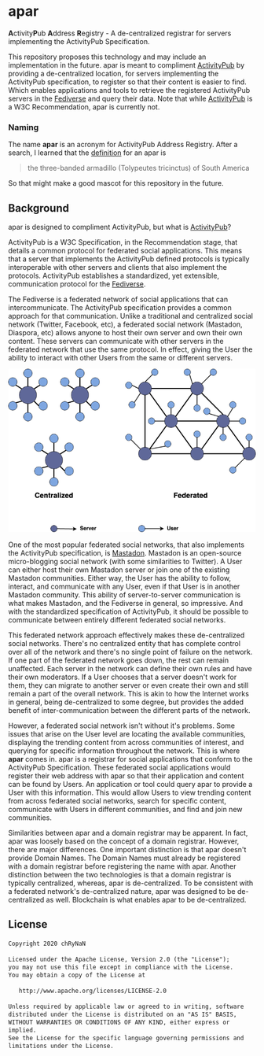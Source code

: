 # apar
**A**ctivity**P**ub **A**ddress **R**egistry - A de-centralized registrar for servers implementing the ActivityPub Specification.

This repository proposes this technology and may include an implementation in the future. apar is meant to compliment [ActivityPub](https://www.w3.org/TR/activitypub/) by providing a de-centralized location, for servers implementing the ActivityPub specification, to register so that their content is easier to find. Which enables applications and tools to retrieve the registered ActivityPub servers in the [Fediverse](https://en.wikipedia.org/wiki/Fediverse) and query their data. Note that while [ActivityPub](https://www.w3.org/TR/activitypub/) is a W3C Recommendation, apar is currently not.

### Naming
The name **apar** is an acronym for ActivityPub Address Registry. After a search, I learned that the [definition](https://www.merriam-webster.com/dictionary/apar) for an apar is 
> the three-banded armadillo (Tolypeutes tricinctus) of South America

So that might make a good mascot for this repository in the future. 

## Background
apar is designed to compliment ActivityPub, but what is [ActivityPub](https://www.w3.org/TR/activitypub/)?

ActivityPub is a W3C Specification, in the Recommendation stage, that details a common protocol for federated social applications. This means that a server that implements the ActivityPub defined protocols is typically interoperable with other servers and clients that also implement the protocols. ActivityPub establishes a standardized, yet extensible, communication protocol for the [Fediverse](https://en.wikipedia.org/wiki/Fediverse).

The Fediverse is a federated network of social applications that can intercommunicate. The ActivityPub specification provides a common approach for that communication. Unlike a traditional and centralized social network (Twitter, Facebook, etc), a federated social network (Mastadon, Diaspora, etc) allows anyone to host their own server and own their own content. These servers can communicate with other servers in the federated network that use the same protocol. In effect, giving the User the ability to interact with other Users from the same or different servers.

![Centralized vs Federated](assets/centralized_vs_federated.png)

One of the most popular federated social networks, that also implements the ActivityPub specification, is [Mastadon](https://joinmastodon.org/). Mastadon is an open-source micro-blogging social network (with some similarities to Twitter). A User can either host their own Mastadon server or join one of the existing Mastadon communities. Either way, the User has the ability to follow, interact, and communicate with any User, even if that User is in another Mastadon community. This ability of server-to-server communication is what makes Mastadon, and the Fediverse in general, so impressive. And with the standardized specification of ActivityPub, it should be possible to communicate between entirely different federated social networks. 

This federated network approach effectively makes these de-centralized social networks. There's no centralized entity that has complete control over all of the network and there's no single point of failure on the network. If one part of the federated network goes down, the rest can remain unaffected. Each server in the network can define their own rules and have their own moderators. If a User chooses that a server doesn't work for them, they can migrate to another server or even create their own and still remain a part of the overall network. This is akin to how the Internet works in general, being de-centralized to some degree, but provides the added benefit of inter-communication between the different parts of the network.

However, a federated social network isn't without it's problems. Some issues that arise on the User level are locating the available communities, displaying the trending content from across communities of interest, and querying for specific information throughout the network. This is where **apar** comes in. apar is a registrar for social applications that conform to the ActivityPub Specification. These federated social applications would register their web address with apar so that their application and content can be found by Users. An application or tool could query apar to provide a User with this information. This would allow Users to view trending content from across federated social networks, search for specific content, communicate with Users in different communities, and find and join new communities.

Similarities between apar and a domain registrar may be apparent. In fact, apar was loosely based on the concept of a domain registrar. However, there are major differences. One important distinction is that apar doesn't provide Domain Names. The Domain Names must already be registered with a domain registrar before registering the name with apar. Another distinction between the two technologies is that a domain registrar is typically centralized, whereas, apar is de-centralized. To be consistent with a federated network's de-centralized nature, apar was designed to be de-centralized as well. Blockchain is what enables apar to be de-centralized.

## License
```
Copyright 2020 chRyNaN

Licensed under the Apache License, Version 2.0 (the "License");
you may not use this file except in compliance with the License.
You may obtain a copy of the License at

   http://www.apache.org/licenses/LICENSE-2.0

Unless required by applicable law or agreed to in writing, software
distributed under the License is distributed on an "AS IS" BASIS,
WITHOUT WARRANTIES OR CONDITIONS OF ANY KIND, either express or implied.
See the License for the specific language governing permissions and
limitations under the License.
```
